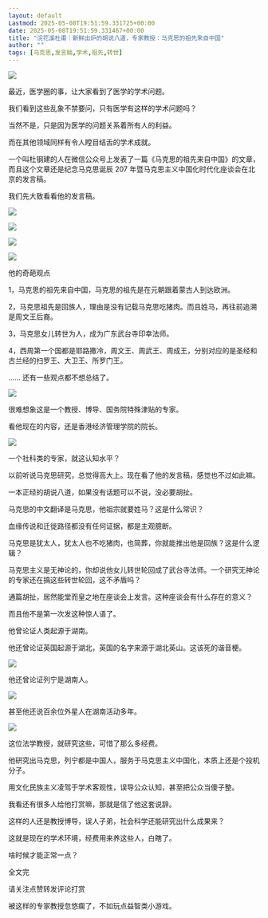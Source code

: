 ```yaml
---
layout: default
Lastmod: 2025-05-08T19:51:59.331725+00:00
date: 2025-05-08T19:51:59.331467+00:00
title: "浣花溪杜甫｜新鲜出炉的胡说八道，专家教授：马克思的祖先来自中国"
author: ""
tags: [马克思,发言稿,学术,祖先,转世]
---
```


![](https://images.weserv.nl/?url=https%3A//chinadigitaltimes.net/chinese/files/2025/05/post-717947-681ab91a80043.)

最近，医学圈的事，让大家看到了医学的学术问题。

我们看到这些乱象不禁要问，只有医学有这样的学术问题吗？

当然不是，只是因为医学的问题关系着所有人的利益。

而在其他领域同样有令人瞠目结舌的学术成就。

一个叫杜钢建的人在微信公众号上发表了一篇《马克思的祖先来自中国》的文章，而且这个文章还是纪念马克思诞辰 207 年暨马克思主义中国化时代化座谈会在北京的发言稿。

我们先大致看看他的发言稿。

![](https://images.weserv.nl/?url=https%3A//chinadigitaltimes.net/chinese/files/2025/05/post-717947-681ab91a8cd1d.)

![](https://images.weserv.nl/?url=https%3A//chinadigitaltimes.net/chinese/files/2025/05/post-717947-681ab91a9b23e.)

![](https://images.weserv.nl/?url=https%3A//chinadigitaltimes.net/chinese/files/2025/05/post-717947-681ab91aa7220.)

![](https://images.weserv.nl/?url=https%3A//chinadigitaltimes.net/chinese/files/2025/05/post-717947-681ab91ab2b42.)

他的奇葩观点

1，马克思的祖先来自中国，马克思的祖先是在元朝跟着蒙古人到达欧洲。

2，马克思祖先是回族人，理由是没有记载马克思吃猪肉。而且姓马，再往前追溯是周文王后裔。

3，马克思女儿转世为人，成为广东武台寺印幸法师。

4，西周第一个国都是耶路撒冷，周文王、周武王、周成王，分别对应的是圣经和古兰经的扫罗王、大卫王、所罗门王。

…… 还有一些观点都不想总结了。

![](https://images.weserv.nl/?url=https%3A//chinadigitaltimes.net/chinese/files/2025/05/post-717947-681ab91abd71d.)

很难想象这是一个教授、博导、国务院特殊津贴的专家。

看他现在的内容，还是香港经济管理学院的院长。

![](https://images.weserv.nl/?url=https%3A//chinadigitaltimes.net/chinese/files/2025/05/post-717947-681ab91ac8cd5.)

一个社科类的专家，就这认知水平？

以前听说马克思研究，总觉得高大上。现在看了他的发言稿，感觉也不过如此嘛。

一本正经的胡说八道，如果没有话题可以不说，没必要胡扯。

马克思的中文翻译是马克思，他祖宗就要姓马？这是什么常识？

血缘传说和迁徙路径都没有任何证据，都是主观臆断。

马克思是犹太人，犹太人也不吃猪肉，也简葬，你就能推出他是回族？这是什么逻辑？

马克思主义是无神论的，你却说他女儿转世轮回成了武台寺法师。一个研究无神论的专家还在搞这些转世轮回，这不矛盾吗？

通篇胡扯，居然能堂而皇之地在座谈会上发言。这种座谈会有什么存在的意义？

而且他不是第一次发这种惊人语了。

他曾论证人类起源于湖南。

他还曾论证英国起源于湖北，英国的名字来源于湖北英山。这该死的谐音梗。

![](https://images.weserv.nl/?url=https%3A//chinadigitaltimes.net/chinese/files/2025/05/post-717947-681ab91ad577b.)

他还曾论证列宁是湖南人。

![](https://images.weserv.nl/?url=https%3A//chinadigitaltimes.net/chinese/files/2025/05/post-717947-681ab91addf9d.)

甚至他还说百余位外星人在湖南活动多年。

![](https://images.weserv.nl/?url=https%3A//chinadigitaltimes.net/chinese/files/2025/05/post-717947-681ab91ae4aa0.)

这位法学教授，就研究这些，可惜了那么多经费。

他研究出马克思，列宁都是中国人，服务于马克思主义中国化，本质上还是个投机分子。

用文化民族主义凌驾于学术客观性，误导公众认知，甚至把公众当傻子整。

我看还有很多人给他打赏嘛，那就是信了他这套说辞。

这样的人还是教授博导，误人子弟，社会科学还能研究出什么成果来？

这就是现在的学术环境，经费用来养这些人，白瞎了。

啥时候才能正常一点？

全文完

请关注点赞转发评论打赏

被这样的专家教授忽悠瘸了，不如玩点益智类小游戏。

